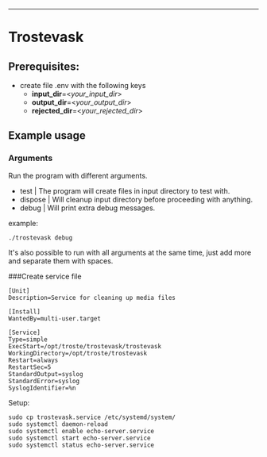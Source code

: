 ----

# Trostevask

## Prerequisites:

- create file .env with the following keys
    - **input_dir**=<*your_input_dir*>
    - **output_dir**=<*your_output_dir*>
    - **rejected_dir**=<*your_rejected_dir*>


## Example usage

### Arguments
Run the program with different arguments.

- test | The program will create files in input directory to test with.
- dispose | Will cleanup input directory before proceeding with anything.
- debug | Will print extra debug messages.

example:
```
./trostevask debug
```

It's also possible to run with all arguments at the same time, 
just add more and separate them with spaces.

###Create service file
```
[Unit]
Description=Service for cleaning up media files

[Install]
WantedBy=multi-user.target

[Service]
Type=simple
ExecStart=/opt/troste/trostevask/trostevask
WorkingDirectory=/opt/troste/trostevask
Restart=always
RestartSec=5
StandardOutput=syslog
StandardError=syslog
SyslogIdentifier=%n
```

Setup:

```shell
sudo cp trostevask.service /etc/systemd/system/
sudo systemctl daemon-reload
sudo systemctl enable echo-server.service
sudo systemctl start echo-server.service
sudo systemctl status echo-server.service
```